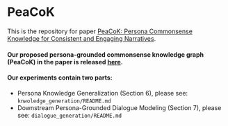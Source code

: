 # PeaCoK
This is the repository for paper [PeaCoK: Persona Commonsense Knowledge for Consistent and Engaging Narratives](https://arxiv.org/abs/2305.02364).

#### Our proposed persona-grounded commonsense knowledge graph (PeaCoK) in the paper is released [here](https://drive.google.com/file/d/1pl-Z0qap9dyyQYv7u8ET9qC5H6V3BUG9/view?usp=sharing).

#### Our experiments contain two parts:
- Persona Knowledge Generalization (Section 6), please see: ``knwoledge_generation/README.md``
- Downstream Persona-Grounded Dialogue Modeling (Section 7), please see: ``dialogue_generation/README.md``
